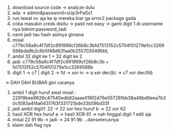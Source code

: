 1. download source code -> analyze dulu 
2. ada -> admin&password=sUp3rPaSs1
3. run lewat nc aja ke ip mereka biar ga error2 package gada
4. coba masukin creds disitu -> pasti not easy -> ganti digit 1 di  username nya bdmin:password_tadi 
5. nanti jadi tau hash aslinya gimana 
6. misal c779c58a9c4f7df2c691999cf26b8c3bfd7513152c5704f01279e1cc3269588bda9b2c6b5f48d62faa0b255703049fdd,
7. ambil 32 digit ke 1 + 32 digit ke 2
8. jadi: c779c58a9c4f7df2c691999cf26b8c3b + fd7513152c5704f01279e1cc3269588b
9. digit 1 -> c7 | digit 2 -> fd -> xor in -> a xor dec(b) -> c7 xor dec(fd)


-> DAH DAH BUBAR gini caranya
1. ambil 1 digit huruf awal misal : 22919bee9626c47540edb82aaae016f2d76e05726fbb38a48bd9eea7b30c1083a4f4a6431763f331721bde33b59bd33f
2. jadi ambil digit1: 22 -> 22 xor hex huruf b -> 22 xor 62 
3. hasil XOR hex huruf a -> hasil XOR 61 -> nah tinggal digit 1 edit aja
4. misal 22 91 9b -> jadi ->  24 91 9b ...danseterusnya
5. klaim dah flag nya 

